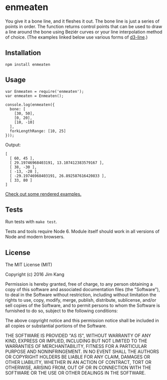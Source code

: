 enmeaten
==================

You give it a bone line, and it fleshes it out. The bone line is just a series of points in order. The function returns control points that can be used to draw a line around the bone using Beziér curves or your line interpolation method of choice. (The examples linked below use various forms of [d3-line](https://github.com/d3/d3-line).)

Installation
------------

    npm install enmeaten

Usage
-----

    var Enmeaten = require('enmeaten');
    var enmeaten = Enmeaten();
    
    console.log(enmeaten({
      bone: [
        [30, 50],
        [0, 20],
        [10, -10]
      ],
      forkLengthRange: [10, 25]
    }));

Output:

    [
      [ 60, 45 ],
      [ 29.19746968403191, 13.107412383579167 ],
      [ 38, -30 ],
      [ -13, -28 ],
      [ -29.19746968403191, 26.892587616420833 ],
      [ 33, 80 ]
    ]

[Check out some rendered examples.](http://jimkang.com/enmeaten)

Tests
-----

Run tests with `make test`.

Tests and tools require Node 6. Module itself should work in all versions of Node and modern browsers.

License
-------

The MIT License (MIT)

Copyright (c) 2016 Jim Kang

Permission is hereby granted, free of charge, to any person obtaining a copy
of this software and associated documentation files (the "Software"), to deal
in the Software without restriction, including without limitation the rights
to use, copy, modify, merge, publish, distribute, sublicense, and/or sell
copies of the Software, and to permit persons to whom the Software is
furnished to do so, subject to the following conditions:

The above copyright notice and this permission notice shall be included in
all copies or substantial portions of the Software.

THE SOFTWARE IS PROVIDED "AS IS", WITHOUT WARRANTY OF ANY KIND, EXPRESS OR
IMPLIED, INCLUDING BUT NOT LIMITED TO THE WARRANTIES OF MERCHANTABILITY,
FITNESS FOR A PARTICULAR PURPOSE AND NONINFRINGEMENT. IN NO EVENT SHALL THE
AUTHORS OR COPYRIGHT HOLDERS BE LIABLE FOR ANY CLAIM, DAMAGES OR OTHER
LIABILITY, WHETHER IN AN ACTION OF CONTRACT, TORT OR OTHERWISE, ARISING FROM,
OUT OF OR IN CONNECTION WITH THE SOFTWARE OR THE USE OR OTHER DEALINGS IN
THE SOFTWARE.

